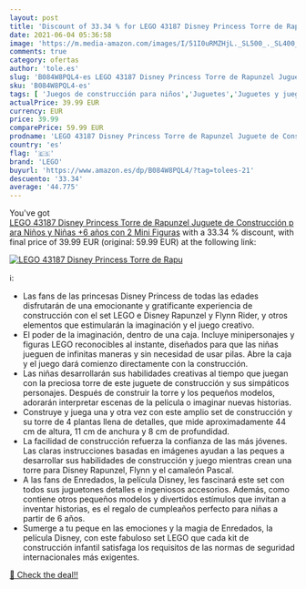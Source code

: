 ```yaml
---
layout: post
title: 'Discount of 33.34 % for LEGO 43187 Disney Princess Torre de Rapu'
date: 2021-06-04 05:36:58
image: 'https://m.media-amazon.com/images/I/51I0uRMZHjL._SL500_._SL400_.jpg'
comments: true
category: ofertas
author: 'tole.es'
slug: 'B084W8PQL4-es LEGO 43187 Disney Princess Torre de Rapunzel Juguete de...'
sku: 'B084W8PQL4-es'
tags: [ 'Juegos de construcción para niños','Juguetes','Juguetes y juegos','lego', ]
actualPrice: 39.99 EUR
currency: EUR
price: 39.99
comparePrice: 59.99 EUR
prodname: 'LEGO 43187 Disney Princess Torre de Rapunzel Juguete de Construcción para Niños y Niñas +6 años con 2 Mini Figuras'
country: 'es'
flag: '🇪🇸'
brand: 'LEGO'
buyurl: 'https://www.amazon.es/dp/B084W8PQL4/?tag=tolees-21'
descuento: '33.34'
average: '44.775'
---
```


You've got [LEGO 43187 Disney Princess Torre de Rapunzel Juguete de Construcción para Niños y Niñas +6 años con 2 Mini Figuras](https://www.amazon.es/dp/B084W8PQL4/?tag=tolees-21) with a  33.34 % discount, with final price of 39.99 EUR (original: 59.99 EUR) at the following link:

[![LEGO 43187 Disney Princess Torre de Rapu](https://m.media-amazon.com/images/I/51I0uRMZHjL._SL500_._SL400_.jpg)](https://www.amazon.es/dp/B084W8PQL4/?tag=tolees-21)

ℹ️:

- Las fans de las princesas Disney Princess de todas las edades disfrutarán de una emocionante y gratificante experiencia de construcción con el set LEGO e Disney Rapunzel y Flynn Rider, y otros elementos que estimularán la imaginación y el juego creativo.
- El poder de la imaginación, dentro de una caja. Incluye minipersonajes y figuras LEGO reconocibles al instante, diseñados para que las niñas jueguen de infinitas maneras y sin necesidad de usar pilas. Abre la caja y el juego dará comienzo directamente con la construcción.
- Las niñas desarrollarán sus habilidades creativas al tiempo que juegan con la preciosa torre de este juguete de construcción y sus simpáticos personajes. Después de construir la torre y los pequeños modelos, adorarán interpretar escenas de la película o imaginar nuevas historias.
- Construye y juega una y otra vez con este amplio set de construcción y su torre de 4 plantas llena de detalles, que mide aproximadamente 44 cm de altura, 11 cm de anchura y 8 cm de profundidad.
- La facilidad de construcción refuerza la confianza de las más jóvenes. Las claras instrucciones basadas en imágenes ayudan a las peques a desarrollar sus habilidades de construcción y juego mientras crean una torre para Disney Rapunzel, Flynn y el camaleón Pascal.
- A las fans de Enredados, la película Disney, les fascinará este set con todos sus juguetones detalles e ingeniosos accesorios. Además, como contiene otros pequeños modelos y divertidos estímulos que invitan a inventar historias, es el regalo de cumpleaños perfecto para niñas a partir de 6 años.
- Sumerge a tu peque en las emociones y la magia de Enredados, la película Disney, con este fabuloso set LEGO que cada kit de construcción infantil satisfaga los requisitos de las normas de seguridad internacionales más exigentes.

[🛒 Check the deal!!](https://www.amazon.es/dp/B084W8PQL4/?tag=tolees-21)
